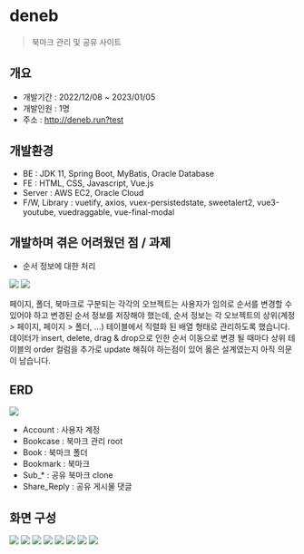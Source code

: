 # deneb
>북마크 관리 및 공유 사이트

## 개요
* 개발기간 : 2022/12/08 ~ 2023/01/05
* 개발인원 : 1명
* 주소 : http://deneb.run?test

## 개발환경
* BE : JDK 11, Spring Boot, MyBatis, Oracle Database
* FE : HTML, CSS, Javascript, Vue.js
* Server : AWS EC2, Oracle Cloud
* F/W, Library : vuetify, axios, vuex-persistedstate, sweetalert2, vue3-youtube, vuedraggable, vue-final-modal

## 개발하며 겪은 어려웠던 점 / 과제
* 순서 정보에 대한 처리
<img src="https://user-images.githubusercontent.com/114794711/216782041-72f875e7-587d-479b-8992-ebee43e9c0f7.gif" />
<img src="https://user-images.githubusercontent.com/114794711/216785707-310ab598-b5ae-49ae-9b1c-6ae19dcd1589.png" />

페이지, 폴더, 북마크로 구분되는 각각의 오브젝트는 사용자가 임의로 순서를 변경할 수 있어야 하고 변경된 순서 정보를 저장해야 했는데, 순서 정보는 각 오브젝트의 상위(계정 > 페이지, 페이지 > 폴더, ...) 테이블에서 직렬화 된 배열 형태로 관리하도록 했습니다.
데이터가 insert, delete, drag & drop으로 인한 순서 이동으로 변경 될 때마다 상위 테이블의 order 컬럼을 추가로 update 해줘야 하는점이 있어 옳은 설계였는지 아직 의문이 남습니다.

## ERD
<img src="https://user-images.githubusercontent.com/114794711/215716512-21b8e93d-a6fc-485a-9362-e775d6d180e1.png" />

* Account : 사용자 계정
* Bookcase : 북마크 관리 root
* Book : 북마크 폴더
* Bookmark : 북마크
* Sub_* : 공유 북마크 clone
* Share_Reply : 공유 게시물 댓글

## 화면 구성
<img src="https://user-images.githubusercontent.com/114794711/215732173-0f25f353-a105-4049-b9fb-c879d1543bbe.png" />
<img src="https://user-images.githubusercontent.com/114794711/215732170-70c7c19f-c4e0-4762-bbc1-ffce37c5bcda.png" />
<img src="https://user-images.githubusercontent.com/114794711/215732162-77ad1819-170b-4a29-8172-1b6361a09501.png" />
<img src="https://user-images.githubusercontent.com/114794711/215732158-7965e79a-af81-4eb0-96c1-8302fe532aab.png" />
<img src="https://user-images.githubusercontent.com/114794711/215732156-fb91b687-9998-4e17-af78-4ffc8e9b2b23.png" />
<img src="https://user-images.githubusercontent.com/114794711/215732155-53eadcb9-59ca-4a35-95b6-9f1acd9ab266.png" />
<img src="https://user-images.githubusercontent.com/114794711/215732154-14c4f17b-45b0-4f9e-8eae-36e1816107b6.png" />
<img src="https://user-images.githubusercontent.com/114794711/215732145-2e3481b2-46ee-4058-872c-497a27884679.png" />

